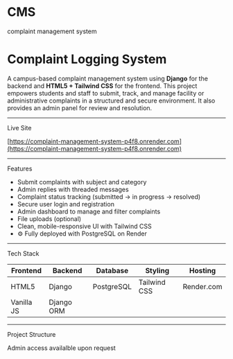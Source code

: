 # CMS
complaint management system
# Complaint Logging System

A campus-based complaint management system using **Django** for the backend and **HTML5 + Tailwind CSS** for the frontend. This project empowers students and staff to submit, track, and manage facility or administrative complaints in a structured and secure environment. It also provides an admin panel for review and resolution.

---

  Live Site

 [https://complaint-management-system-p4f8.onrender.com](https://complaint-management-system-p4f8.onrender.com)

---

  Features

-  Submit complaints with subject and category
-  Admin replies with threaded messages
-  Complaint status tracking (submitted → in progress → resolved)
-  Secure user login and registration
-  Admin dashboard to manage and filter complaints
-  File uploads (optional)
-  Clean, mobile-responsive UI with Tailwind CSS
- ⚙ Fully deployed with PostgreSQL on Render

---

 Tech Stack

| Frontend       | Backend  | Database   | Styling       | Hosting        |
|----------------|----------|------------|---------------|----------------|
| HTML5          | Django   | PostgreSQL | Tailwind CSS  | Render.com     |
| Vanilla JS     | Django ORM |          |               |                |

---

  Project Structure

Admin access availalble upon request



